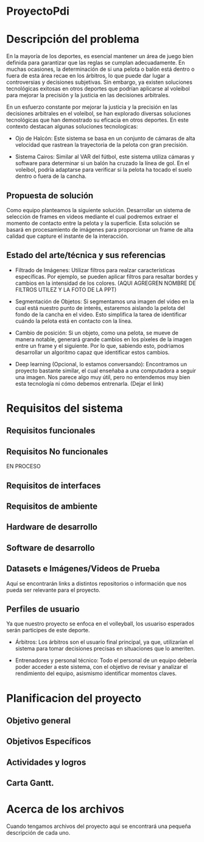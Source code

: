 # ProyectoPdi

# Descripción del problema 
En la mayoría de los deportes, es esencial mantener un área de juego bien definida para garantizar que las reglas se cumplan adecuadamente. En muchas ocasiones, la determinación de si una pelota o balón está dentro o fuera de esta área recae en los árbitros, lo que puede dar lugar a controversias y decisiones subjetivas. Sin embargo, ya existen soluciones tecnológicas exitosas en otros deportes que podrían aplicarse al voleibol para mejorar la precisión y la justicia en las decisiones arbitrales. 

En un esfuerzo constante por mejorar la justicia y la precisión en las decisiones arbitrales en el voleibol, se han explorado diversas soluciones tecnológicas que han demostrado su eficacia en otros deportes. En este contexto destacan algunas soluciones tecnologicas: 

* Ojo de Halcón: 
Este sistema se basa en un conjunto de cámaras de alta velocidad que rastrean la trayectoria de la pelota con gran precisión. 

* Sistema Cairos: 
Similar al VAR del fútbol, este sistema utiliza cámaras y software para determinar si un balón ha cruzado la línea de gol. En el voleibol, podría adaptarse para verificar si la pelota ha tocado el suelo dentro o fuera de la cancha.


## Propuesta de solución
Como equipo planteamos la siguiente solución. Desarrollar un sistema de selección de frames en videos mediante el cual podremos extraer el momento de contacto entre la pelota y la superficie. Esta solución se basará en procesamiento de imágenes para proporcionar un frame de alta calidad que capture el instante de la interacción.

## Estado del arte/técnica y sus referencias
* Filtrado de Imágenes:
Utilizar filtros para realzar características específicas. Por ejemplo, se pueden aplicar filtros para resaltar bordes y cambios en la intensidad de los colores. (AQUI AGREGREN NOMBRE DE FILTROS UTILEZ Y LA FOTO DE LA PPT)

* Segmentación de Objetos: 
Si segmentamos una imagen del video en la cual está nuestro punto de interés, estaremos aislando la pelota del fondo de la cancha en el video. Esto simplifica la tarea de identificar cuándo la pelota está en contacto con la línea.

* Cambio de posición:
Si un objeto, como una pelota, se mueve de manera notable, generará grande cambios en los píxeles de la imagen entre un frame y el siguiente. Por lo que, sabiendo esto, podriamos desarrollar un algoritmo capaz que identificar estos cambios.

* Deep learning (Opcional, lo estamos conversando):
Encontramos un proyecto bastante similar, el cual enseñaba a una computadora a seguir una imagen. Nos parece algo muy útil, pero no entendemos muy bien esta tecnología ni cómo debemos entrenarla. (Dejar el link)



# Requisitos del sistema
## Requisitos funcionales

## Requisitos No funcionales
EN PROCESO

## Requisitos de interfaces
## Requisitos de ambiente
## Hardware de desarrollo
## Software de desarrollo
## Datasets e Imágenes/Videos de Prueba
Aquí se encontrarán links a distintos repositorios o información que nos pueda ser relevante para el proyecto. 
## Perfiles de usuario
Ya que nuestro proyecto se enfoca en el volleyball, los usuariso esperados serán participes de este deporte. 

* Árbitros:
Los árbitros son el usuario final principal, ya que, utilizarían el sistema para tomar decisiones precisas en situaciones que lo ameriten.

* Entrenadores y personal técnico: 
Todo el personal de un equipo debería poder acceder a este sistema, con el objetivo de revisar y analizar el rendimiento del equipo, asismismo identificar momentos claves. 

# Planificacion del proyecto

## Objetivo general
## Objetivos Específicos
## Actividades y logros
## Carta Gantt.

# Acerca de los archivos
Cuando tengamos archivos del proyecto aqui se encontrará una pequeña descripción de cada uno.


